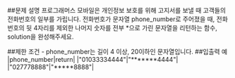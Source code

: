 ##문제 설명
프로그래머스 모바일은 개인정보 보호를 위해 고지서를 보낼 때 고객들의 전화번호의 일부를 가립니다.
전화번호가 문자열 phone_number로 주어졌을 때, 전화번호의 뒷 4자리를 제외한 나머지 숫자를 전부 *으로 가린 문자열을 리턴하는 함수, solution을 완성해주세요.

##제한 조건
    - phone_number는 길이 4 이상, 20이하인 문자열입니다.
##입출력 예
|phone_number|return|
|"01033334444"|"*******4444"|
|"027778888"|"*****8888"|